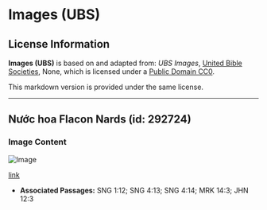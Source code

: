# Images (UBS)

## License Information

**Images (UBS)** is based on and adapted from: _UBS Images_, [United Bible Societies](https://unitedbiblesocieties.org/), None, which is licensed under a [Public Domain CC0](https://creativecommons.org/public-domain/cc0/).

This markdown version is provided under the same license.



--------------------------------

## Nước hoa Flacon Nards (id: 292724)

### Image Content

![Image](https://cdn.aquifer.bible/aquifer-content/resources/Media/WEB-0228_flacon_nards_perfume.jpg)

[link](https://cdn.aquifer.bible/aquifer-content/resources/Media/WEB-0228_flacon_nards_perfume.jpg)

* **Associated Passages:** SNG 1:12; SNG 4:13; SNG 4:14; MRK 14:3; JHN 12:3

